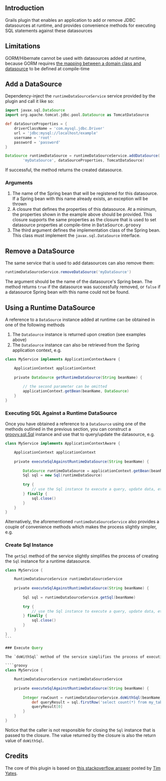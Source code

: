 ## Introduction

Grails plugin that enables an application to add or remove JDBC datasources at runtime, and provides convenience methods
for executing SQL statements against these datasources
 
## Limitations
 
GORM/Hibernate cannot be used with datasources added at runtime, because GORM requires [the mapping between a domain
class and datasource](http://grails.org/doc/latest/guide/conf.html#multipleDatasources) to be defined at compile-time

## Add a DataSource

Dependency-inject the `runtimeDataSourceService` service provided by the plugin and call it like so:

````groovy
import javax.sql.DataSource
import org.apache.tomcat.jdbc.pool.DataSource as TomcatDataSource

def dataSourceProperties = {
    driverClassName = 'com.mysql.jdbc.Driver'
    url = 'jdbc:mysql://localhost/example'
    username = 'root'
    password = 'password'
}

DataSource runtimeDataSource = runtimeDataSourceService.addDataSource(
        'myDataSource', dataSourceProperties, TomcatDataSource)
````

If successful, the method returns the created datasource. 

### Arguments

1. The name of the Spring bean that will be registered for this datasource. If a Spring bean with this name already
exists, an exception will be thrown
2. A closure that defines the properties of this datasource. At a minimum, the properties shown in the example above
should be provided. This closure supports the same properties as the closure that is used to set datasource properties 
at compile-time in <tt>DataSource.groovy</tt>
3. The third argument defines the implementation class of the Spring bean. This class must implement the 
`javax.sql.DataSource` interface. 

## Remove a DataSource

The same service that is used to add datasources can also remove them:

````groovy 
runtimeDataSourceService.removeDataSource('myDataSource')
````

The argument should be the name of the datasource's Spring bean. The method returns `true` if the datasource was successfully
removed, or `false` if a datasource Spring bean with this name could not be found.

## Using a Runtime DataSource

A reference to a `DataSource` instance added at runtime can be obtained in one of the following methods

1. The `DataSource` instance is returned upon creation (see examples above)
2. The `DataSource` instance can also be retrieved from the Spring application context, e.g.

````groovy
class MyService implements ApplicationContextAware {

    ApplicationContext applicationContext
    
    private DataSource getRuntimeDataSource(String beanName) {
        
        // the second parameter can be omitted
        applicationContext.getBean(beanName, DataSource)
    }
}
````

### Executing SQL Against a Runtime DataSource

Once you have obtained a reference to a `DataSource` using one of the methods outlined in the previous section, you
can construct a [groovy.sql.Sql](http://groovy.codehaus.org/api/groovy/sql/Sql.html) instance and use that to query/update
the datasource, e.g.

````groovy
class MyService implements ApplicationContextAware {

    ApplicationContext applicationContext
    
    private executeSqlAgainstRuntimeDataSource(String beanName) {
        
        DataSource runtimeDataSource = applicationContext.getBean(beanName, DataSource)
        Sql sql = new Sql(runtimeDataSource)
        
        try {
            // use the Sql instance to execute a query, update data, etc.
        } finally {
            sql.close()
        }
    }
}
````

Alternatively, the aforementioned `runtimeDataSourceService` also provides a couple of convenience methods which makes
the process slightly simpler, e.g.

### Create Sql Instance

The `getSql` method of the service slightly simplifies the process of creating the `Sql` instance for a runtime datasource. 

````groovy
class MyService {

    RuntimeDataSourceService runtimeDataSourceService
    
    private executeSqlAgainstRuntimeDataSource(String beanName) {
        
        Sql sql = runtimeDataSourceService.getSql(beanName)
        
        try {
            // use the Sql instance to execute a query, update data, etc.
        } finally {
            sql.close()
        }
    }
}
```

### Execute Query

The `doWithSql` method of the service simplifies the process of executing SQL statements against a datasource, e.g.

````groovy
class MyService {

    RuntimeDataSourceService runtimeDataSourceService
    
    private executeSqlAgainstRuntimeDataSource(String beanName) {
        
        Integer rowCount = runtimeDataSourceService.doWithSql(beanName) { Sql sql ->
            def queryResult = sql.firstRow('select count(*) from my_table')	  
            queryResult[0]
        }
    }
}
````

Notice that the caller is not responsible for closing the `Sql` instance that is passed to the closure. The value returned
by the closure is also the return value of `doWithSql`.

## Credits

The core of this plugin is based on [this stackoverflow answer](http://stackoverflow.com/a/20634968/2648) posted by 
[Tim Yates](https://github.com/timyates).
